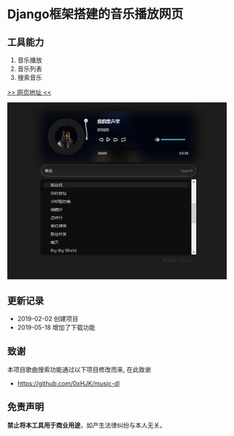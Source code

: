 # Django框架搭建的音乐播放网页

## 工具能力
1. 音乐播放
2. 音乐列表
3. 搜索音乐

[>> 网页地址 <<](http://119.27.172.58:8888)

![外观截图](README/img/截图1.png)  
 
## 更新记录

- 2019-02-02 创建项目
- 2019-05-18 增加了下载功能

## 致谢

本项目歌曲搜索功能通过以下项目修改而来, 在此致谢
- <https://github.com/0xHJK/music-dl>

## 免责声明

**禁止将本工具用于商业用途**，如产生法律纠纷与本人无关。
